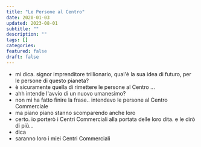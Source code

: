 ```yaml
---
title: "Le Persone al Centro"
date: 2020-01-03
updated: 2023-08-01
subtitle: ""
description: ""
tags: []
categories:
featured: false
draft: false
---
```


- mi dica. signor imprenditore trillionario, qual'è la sua idea di futuro, per le persone di questo pianeta?
- è sicuramente quella di rimettere le persone al Centro ...
- ahh intende l'avvio di un nuovo umanesimo?
- non mi ha fatto finire la frase.. intendevo le persone al Centro Commerciale
- ma piano piano stanno scomparendo anche loro
- certo. io porterò i Centri Commerciali alla portata delle loro dita. e le dirò di più...
- dica
- saranno loro i miei Centri Commerciali
